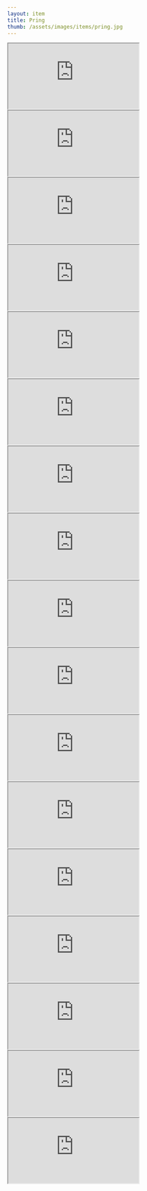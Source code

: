 ```yaml
---
layout: item
title: Pring
thumb: /assets/images/items/pring.jpg
---
```

<iframe src="http://magic-items.herokuapp.com/item/embed/1"></iframe>
<iframe src="http://magic-items.herokuapp.com/item/embed/57"></iframe>
<iframe src="http://magic-items.herokuapp.com/item/embed/77"></iframe>

<iframe src="http://magic-items.herokuapp.com/item/embed/6"></iframe>
<iframe src="http://magic-items.herokuapp.com/item/embed/10"></iframe>
<iframe src="http://magic-items.herokuapp.com/item/embed/25"></iframe>
<iframe src="http://magic-items.herokuapp.com/item/embed/41"></iframe>
<iframe src="http://magic-items.herokuapp.com/item/embed/56"></iframe>
<iframe src="http://magic-items.herokuapp.com/item/embed/85"></iframe>
<iframe src="http://magic-items.herokuapp.com/item/embed/80"></iframe>
<iframe src="http://magic-items.herokuapp.com/item/embed/129"></iframe>
<iframe src="http://magic-items.herokuapp.com/item/embed/146"></iframe>
<iframe src="http://magic-items.herokuapp.com/item/embed/148"></iframe>
<iframe src="http://magic-items.herokuapp.com/item/embed/147"></iframe>
<iframe src="http://magic-items.herokuapp.com/item/embed/164"></iframe>
<iframe src="http://magic-items.herokuapp.com/item/embed/195"></iframe>
<iframe src="http://magic-items.herokuapp.com/item/embed/196"></iframe>
